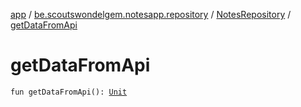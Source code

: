 [app](../../index.md) / [be.scoutswondelgem.notesapp.repository](../index.md) / [NotesRepository](index.md) / [getDataFromApi](./get-data-from-api.md)

# getDataFromApi

`fun getDataFromApi(): `[`Unit`](https://kotlinlang.org/api/latest/jvm/stdlib/kotlin/-unit/index.html)